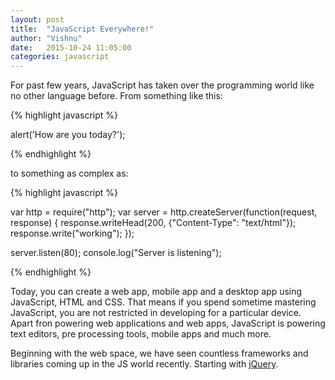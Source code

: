 ```yaml
---
layout: post
title:  "JavaScript Everywhere!"
author: "Vishnu"
date:   2015-10-24 11:05:00
categories: javascript
---
```

For past few years, JavaScript has taken over the programming world like no other language before. From something like this:

{% highlight javascript %}

alert('How are you today?');

{% endhighlight %}

to something as complex as:

{% highlight javascript %}

var http = require("http");
var server = http.createServer(function(request, response) {
  response.writeHead(200, {"Content-Type": "text/html"});
  response.write("working");
});

server.listen(80);
console.log("Server is listening");

{% endhighlight %}

Today, you can create a web app, mobile app and a desktop app using JavaScript, HTML and CSS. That means if you spend sometime mastering JavaScript, you are not restricted in developing for a particular device. Apart fron powering web applications and web apps, JavaScript is powering text editors, pre processing tools, mobile apps and much more.

Beginning with the web space, we have seen countless frameworks and libraries coming up in the JS world recently. Starting with [jQuery](http://jquery.org). 